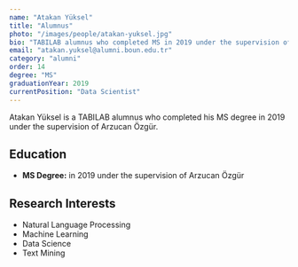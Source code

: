 ```yaml
---
name: "Atakan Yüksel"
title: "Alumnus"
photo: "/images/people/atakan-yuksel.jpg"
bio: "TABILAB alumnus who completed MS in 2019 under the supervision of Arzucan Özgür."
email: "atakan.yuksel@alumni.boun.edu.tr"
category: "alumni"
order: 14
degree: "MS"
graduationYear: 2019
currentPosition: "Data Scientist"
---
```


Atakan Yüksel is a TABILAB alumnus who completed his MS degree in 2019 under the supervision of Arzucan Özgür.

## Education

- **MS Degree:** in 2019 under the supervision of Arzucan Özgür

## Research Interests

- Natural Language Processing
- Machine Learning
- Data Science
- Text Mining 